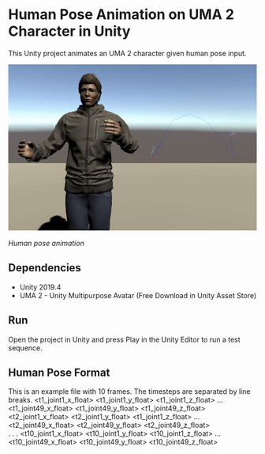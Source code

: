 # Human Pose Animation on UMA 2 Character in Unity

This Unity project animates an UMA 2 character given human pose input.
    
![Human pose animation](https://github.com/mrebol/human-pose-animation/blob/master/media/human-pose-animation.gif)

*Human pose animation*


## Dependencies
+ Unity 2019.4
+ UMA 2 - Unity Multipurpose Avatar (Free Download in Unity Asset Store)


## Run

Open the project in Unity and press Play in the Unity Editor to run a test sequence.

## Human Pose Format
This is an example file with 10 frames. The timesteps are separated by line breaks. 
<t1_joint1_x_float> <t1_joint1_y_float> <t1_joint1_z_float> ... <t1_joint49_x_float> <t1_joint49_y_float> <t1_joint49_z_float>   
<t2_joint1_x_float> <t2_joint1_y_float> <t1_joint1_z_float> ... <t2_joint49_x_float> <t2_joint49_y_float> <t2_joint49_z_float>   
.
.
.
<t10_joint1_x_float> <t10_joint1_y_float> <t10_joint1_z_float> ... <t10_joint49_x_float> <t10_joint49_y_float> <t10_joint49_z_float>   



